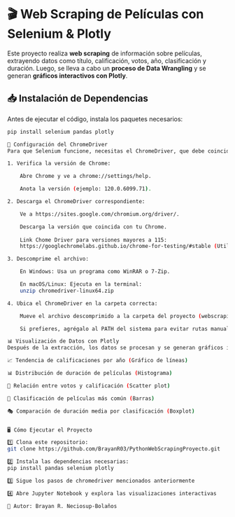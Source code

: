 # 🎬 Web Scraping de Películas con Selenium & Plotly  

Este proyecto realiza **web scraping** de información sobre películas, extrayendo datos como título, calificación, votos, año, clasificación y duración. Luego, se lleva a cabo un **proceso de Data Wrangling** y se generan **gráficos interactivos con Plotly**.  

## 📥 Instalación de Dependencias  

Antes de ejecutar el código, instala los paquetes necesarios:  

```bash
pip install selenium pandas plotly

📌 Configuración del ChromeDriver
Para que Selenium funcione, necesitas el ChromeDriver, que debe coincidir con la versión de tu navegador Chrome.

1. Verifica la versión de Chrome:

    Abre Chrome y ve a chrome://settings/help.

    Anota la versión (ejemplo: 120.0.6099.71).

2. Descarga el ChromeDriver correspondiente:

    Ve a https://sites.google.com/chromium.org/driver/.

    Descarga la versión que coincida con tu Chrome.
    
    Link Chome Driver para versiones mayores a 115: 
    https://googlechromelabs.github.io/chrome-for-testing/#stable (Utilicé esta)

3. Descomprime el archivo:

    En Windows: Usa un programa como WinRAR o 7-Zip.

    En macOS/Linux: Ejecuta en la terminal:
    unzip chromedriver-linux64.zip

4. Ubica el ChromeDriver en la carpeta correcta:

    Mueve el archivo descomprimido a la carpeta del proyecto (webscraping/chromedriver-win64/).

    Si prefieres, agrégalo al PATH del sistema para evitar rutas manuales.

📊 Visualización de Datos con Plotly
Después de la extracción, los datos se procesan y se generan gráficos interactivos, como:

📈 Tendencia de calificaciones por año (Gráfico de líneas)

📊 Distribución de duración de películas (Histograma)

🔴 Relación entre votos y calificación (Scatter plot)

📌 Clasificación de películas más común (Barras)

🎭 Comparación de duración media por clasificación (Boxplot)


🖥️ Cómo Ejecutar el Proyecto

1️⃣ Clona este repositorio:
git clone https://github.com/BrayanR03/PythonWebScrapingProyecto.git

2️⃣ Instala las dependencias necesarias:
pip install pandas selenium plotly

3️⃣ Sigue los pasos de chromedriver mencionados anteriormente

4️⃣ Abre Jupyter Notebook y explora las visualizaciones interactivas

📧 Autor: Brayan R. Neciosup-Bolaños
